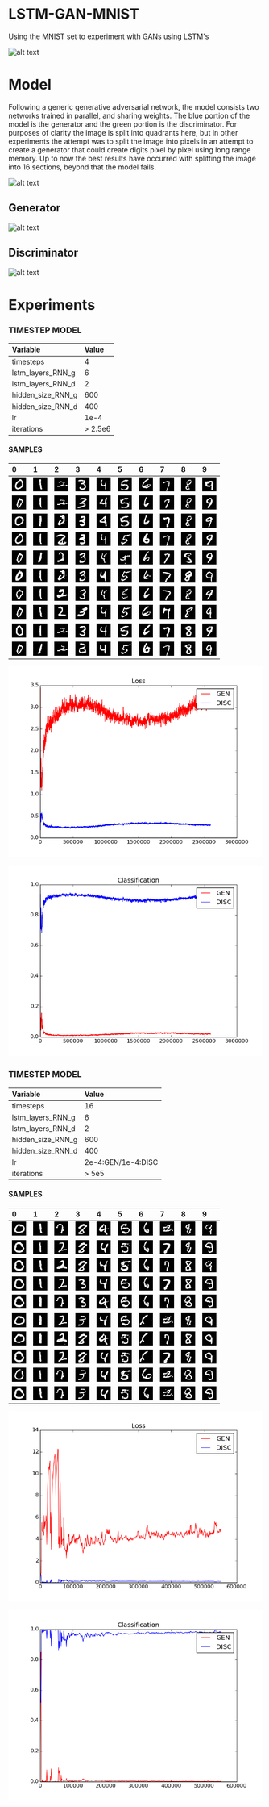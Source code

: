 # LSTM-GAN-MNIST

Using the MNIST set to experiment with GANs using LSTM's 

![alt text](https://github.com/jarmstrong2/RNN_GAN_experiment/blob/master/images/faster_transition_smaller.gif)

Model
=====
Following a generic generative adversarial network, the model consists two networks trained in parallel, and sharing weights.
The blue portion of the model is the generator and the green portion is the discriminator. For purposes of clarity the image is
split into quadrants here, but in other experiments the attempt was to split the image into pixels in an attempt to create a 
generator that could create digits pixel by pixel using long range memory. Up to now the best results have occurred with splitting
the image into 16 sections, beyond that the model fails.

![alt text](https://github.com/amitadate/S-LSTM-GAN-MNIST/blob/master/images/model_diagram.jpg)

Generator
---------
![alt text](https://github.com/amitadate/S-LSTM-GAN-MNIST/blob/master/images/model_diagram_gen.jpg)

Discriminator
---------
![alt text](https://github.com/amitadate/S-LSTM-GAN-MNIST/blob/master/images/model_diagram_disc.jpg)

Experiments
=====

### TIMESTEP MODEL

| Variable          | Value     |
| :---------------- | :---------|
| timesteps         | 4         |
| lstm_layers_RNN_g | 6        |
| lstm_layers_RNN_d | 2         |
| hidden_size_RNN_g | 600       |
| hidden_size_RNN_d | 400       |
| lr                | 1e-4    |
| iterations        | > 2.5e6       |

#### SAMPLES

|0|1|2|3|4|5|6|7|8|9|
|:---|:---|:---|:---|:---|:---|:---|:---|:---|:---|
|![alt tag](atsteps4/im0_1.png)|![alt tag](atsteps4/im1_1.png)|![alt tag](atsteps4/im2_1.png)|![alt tag](atsteps4/im3_1.png)|![alt tag](atsteps4/im4_1.png)|![alt tag](atsteps4/im5_1.png)|![alt tag](atsteps4/im6_1.png)|![alt tag](atsteps4/im7_1.png)|![alt tag](atsteps4/im8_1.png)|![alt tag](atsteps4/im9_1.png)|
|![alt tag](atsteps4/im0_2.png)|![alt tag](atsteps4/im1_2.png)|![alt tag](atsteps4/im2_2.png)|![alt tag](atsteps4/im3_2.png)|![alt tag](atsteps4/im4_2.png)|![alt tag](atsteps4/im5_2.png)|![alt tag](atsteps4/im6_2.png)|![alt tag](atsteps4/im7_2.png)|![alt tag](atsteps4/im8_2.png)|![alt tag](atsteps4/im9_2.png)|
|![alt tag](atsteps4/im0_3.png)|![alt tag](atsteps4/im1_3.png)|![alt tag](atsteps4/im2_3.png)|![alt tag](atsteps4/im3_3.png)|![alt tag](atsteps4/im4_3.png)|![alt tag](atsteps4/im5_3.png)|![alt tag](atsteps4/im6_3.png)|![alt tag](atsteps4/im7_3.png)|![alt tag](atsteps4/im8_3.png)|![alt tag](atsteps4/im9_3.png)|
|![alt tag](atsteps4/im0_4.png)|![alt tag](atsteps4/im1_4.png)|![alt tag](atsteps4/im2_4.png)|![alt tag](atsteps4/im3_4.png)|![alt tag](atsteps4/im4_4.png)|![alt tag](atsteps4/im5_4.png)|![alt tag](atsteps4/im6_4.png)|![alt tag](atsteps4/im7_4.png)|![alt tag](atsteps4/im8_4.png)|![alt tag](atsteps4/im9_4.png)|
|![alt tag](atsteps4/im0_5.png)|![alt tag](atsteps4/im1_5.png)|![alt tag](atsteps4/im2_5.png)|![alt tag](atsteps4/im3_5.png)|![alt tag](atsteps4/im4_5.png)|![alt tag](atsteps4/im5_5.png)|![alt tag](atsteps4/im6_5.png)|![alt tag](atsteps4/im7_5.png)|![alt tag](atsteps4/im8_5.png)|![alt tag](atsteps4/im9_5.png)|
|![alt tag](atsteps4/im0_6.png)|![alt tag](atsteps4/im1_6.png)|![alt tag](atsteps4/im2_6.png)|![alt tag](atsteps4/im3_6.png)|![alt tag](atsteps4/im4_6.png)|![alt tag](atsteps4/im5_6.png)|![alt tag](atsteps4/im6_6.png)|![alt tag](atsteps4/im7_6.png)|![alt tag](atsteps4/im8_6.png)|![alt tag](atsteps4/im9_6.png)|
|![alt tag](atsteps4/im0_7.png)|![alt tag](atsteps4/im1_7.png)|![alt tag](atsteps4/im2_7.png)|![alt tag](atsteps4/im3_7.png)|![alt tag](atsteps4/im4_7.png)|![alt tag](atsteps4/im5_7.png)|![alt tag](atsteps4/im6_7.png)|![alt tag](atsteps4/im7_7.png)|![alt tag](atsteps4/im8_7.png)|![alt tag](atsteps4/im9_7.png)|
|![alt tag](atsteps4/im0_8.png)|![alt tag](atsteps4/im1_8.png)|![alt tag](atsteps4/im2_8.png)|![alt tag](atsteps4/im3_8.png)|![alt tag](atsteps4/im4_8.png)|![alt tag](atsteps4/im5_8.png)|![alt tag](atsteps4/im6_8.png)|![alt tag](atsteps4/im7_8.png)|![alt tag](atsteps4/im8_8.png)|![alt tag](atsteps4/im9_8.png)|
|![alt tag](atsteps4/im0_9.png)|![alt tag](atsteps4/im1_9.png)|![alt tag](atsteps4/im2_9.png)|![alt tag](atsteps4/im3_9.png)|![alt tag](atsteps4/im4_9.png)|![alt tag](atsteps4/im5_9.png)|![alt tag](atsteps4/im6_9.png)|![alt tag](atsteps4/im7_9.png)|![alt tag](atsteps4/im8_9.png)|![alt tag](atsteps4/im9_9.png)|
|![alt tag](atsteps4/im0_10.png)|![alt tag](atsteps4/im1_10.png)|![alt tag](atsteps4/im2_10.png)|![alt tag](atsteps4/im3_10.png)|![alt tag](atsteps4/im4_10.png)|![alt tag](atsteps4/im5_10.png)|![alt tag](atsteps4/im6_10.png)|![alt tag](atsteps4/im7_10.png)|![alt tag](atsteps4/im8_10.png)|![alt tag](atsteps4/im9_10.png)|

![alt tag](atsteps4/loss_full_aug_8.png)

![alt tag](atsteps4/classification_full_aug_8.png)

### TIMESTEP MODEL

| Variable          | Value     |
| :---------------- | :---------|
| timesteps         | 16         |
| lstm_layers_RNN_g | 6        |
| lstm_layers_RNN_d | 2         |
| hidden_size_RNN_g | 600       |
| hidden_size_RNN_d | 400       |
| lr                | 2e-4:GEN/1e-4:DISC    |
| iterations        | > 5e5       |

#### SAMPLES

|0|1|2|3|4|5|6|7|8|9|
|:---|:---|:---|:---|:---|:---|:---|:---|:---|:---|
|![alt tag](atsteps16/im0_0.png)|![alt tag](atsteps16/im1_0.png)|![alt tag](atsteps16/im2_0.png)|![alt tag](atsteps16/im3_0.png)|![alt tag](atsteps16/im4_0.png)|![alt tag](atsteps16/im5_0.png)|![alt tag](atsteps16/im6_0.png)|![alt tag](atsteps16/im7_0.png)|![alt tag](atsteps16/im8_0.png)|![alt tag](atsteps16/im9_0.png)|
|![alt tag](atsteps16/im0_1.png)|![alt tag](atsteps16/im1_1.png)|![alt tag](atsteps16/im2_1.png)|![alt tag](atsteps16/im3_1.png)|![alt tag](atsteps16/im4_1.png)|![alt tag](atsteps16/im5_1.png)|![alt tag](atsteps16/im6_1.png)|![alt tag](atsteps16/im7_1.png)|![alt tag](atsteps16/im8_1.png)|![alt tag](atsteps16/im9_1.png)|
|![alt tag](atsteps16/im0_2.png)|![alt tag](atsteps16/im1_2.png)|![alt tag](atsteps16/im2_2.png)|![alt tag](atsteps16/im3_2.png)|![alt tag](atsteps16/im4_2.png)|![alt tag](atsteps16/im5_2.png)|![alt tag](atsteps16/im6_2.png)|![alt tag](atsteps16/im7_2.png)|![alt tag](atsteps16/im8_2.png)|![alt tag](atsteps16/im9_2.png)|
|![alt tag](atsteps16/im0_3.png)|![alt tag](atsteps16/im1_3.png)|![alt tag](atsteps16/im2_3.png)|![alt tag](atsteps16/im3_3.png)|![alt tag](atsteps16/im4_3.png)|![alt tag](atsteps16/im5_3.png)|![alt tag](atsteps16/im6_3.png)|![alt tag](atsteps16/im7_3.png)|![alt tag](atsteps16/im8_3.png)|![alt tag](atsteps16/im9_3.png)|
|![alt tag](atsteps16/im0_4.png)|![alt tag](atsteps16/im1_4.png)|![alt tag](atsteps16/im2_4.png)|![alt tag](atsteps16/im3_4.png)|![alt tag](atsteps16/im4_4.png)|![alt tag](atsteps16/im5_4.png)|![alt tag](atsteps16/im6_4.png)|![alt tag](atsteps16/im7_4.png)|![alt tag](atsteps16/im8_4.png)|![alt tag](atsteps16/im9_4.png)|
|![alt tag](atsteps16/im0_5.png)|![alt tag](atsteps16/im1_5.png)|![alt tag](atsteps16/im2_5.png)|![alt tag](atsteps16/im3_5.png)|![alt tag](atsteps16/im4_5.png)|![alt tag](atsteps16/im5_5.png)|![alt tag](atsteps16/im6_5.png)|![alt tag](atsteps16/im7_5.png)|![alt tag](atsteps16/im8_5.png)|![alt tag](atsteps16/im9_5.png)|
|![alt tag](atsteps16/im0_6.png)|![alt tag](atsteps16/im1_6.png)|![alt tag](atsteps16/im2_6.png)|![alt tag](atsteps16/im3_6.png)|![alt tag](atsteps16/im4_6.png)|![alt tag](atsteps16/im5_6.png)|![alt tag](atsteps16/im6_6.png)|![alt tag](atsteps16/im7_6.png)|![alt tag](atsteps16/im8_6.png)|![alt tag](atsteps16/im9_6.png)|
|![alt tag](atsteps16/im0_7.png)|![alt tag](atsteps16/im1_7.png)|![alt tag](atsteps16/im2_7.png)|![alt tag](atsteps16/im3_7.png)|![alt tag](atsteps16/im4_7.png)|![alt tag](atsteps16/im5_7.png)|![alt tag](atsteps16/im6_7.png)|![alt tag](atsteps16/im7_7.png)|![alt tag](atsteps16/im8_7.png)|![alt tag](atsteps16/im9_7.png)|
|![alt tag](atsteps16/im0_8.png)|![alt tag](atsteps16/im1_8.png)|![alt tag](atsteps16/im2_8.png)|![alt tag](atsteps16/im3_8.png)|![alt tag](atsteps16/im4_8.png)|![alt tag](atsteps16/im5_8.png)|![alt tag](atsteps16/im6_8.png)|![alt tag](atsteps16/im7_8.png)|![alt tag](atsteps16/im8_8.png)|![alt tag](atsteps16/im9_8.png)|
|![alt tag](atsteps16/im0_9.png)|![alt tag](atsteps16/im1_9.png)|![alt tag](atsteps16/im2_9.png)|![alt tag](atsteps16/im3_9.png)|![alt tag](atsteps16/im4_9.png)|![alt tag](atsteps16/im5_9.png)|![alt tag](atsteps16/im6_9.png)|![alt tag](atsteps16/im7_9.png)|![alt tag](atsteps16/im8_9.png)|![alt tag](atsteps16/im9_9.png)|

![alt tag](atsteps16/loss_sep_4_18.png)

![alt tag](atsteps16/classification_sep_4_18.png)
